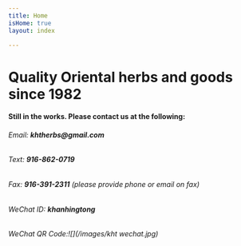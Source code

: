 ```yaml
---
title: Home
isHome: true
layout: index

---
```

# Quality Oriental herbs and goods since 1982

#### Still in the works. Please contact us at the following:

###### Email: **_khtherbs@gmail.com_**

###### Text: **_916-862-0719_**

###### Fax: **_916-391-2311_** (please provide phone or email on fax)

###### WeChat ID: **khanhingtong**

###### WeChat QR Code:![](/images/kht wechat.jpg)